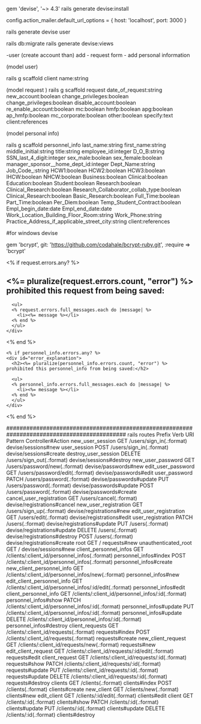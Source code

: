   
gem 'devise', '~> 4.3'
rails generate devise:install

config.action_mailer.default_url_options = { host: 'localhost', port: 3000 }



rails generate devise user

rails db:migrate
rails generate devise:views

  
 -user (create account than) add
	- request form
	- add personal information

 (model user)

rails g scaffold client name:string
 

 (model request )
rails g scaffold request date_of_request:string new_account:boolean change_privileges:boolean change_privileges:boolean disable_account:boolean re_enable_account:boolean mc:boolean   hmfp:boolean apg:boolean ap_hmfp:boolean mc_corporate:boolean other:boolean specify:text client:references

(model personal info)

rails g scaffold personnel_info last_name:string first_name:string middle_initial:string title:string employee_id:integer D_O_B:string SSN_last_4_digit:integer sex_male:boolean sex_female:boolean manager_sponsor__home_dept_id:integer Dept_Name:string Job_Code_:string HCW1:boolean HCW2:boolean HCW3:boolean IHCW:boolean NHCW:boolean  Business:boolean Clinical:boolean Education:boolean Student:boolean Research:boolean Clinical_Research:boolean Research_Collaborator_collab_type:boolean Clinical_Research:boolean Basic_Research:boolean Full_Time:boolean Part_Time:boolean Per_Diem:boolean Temp_Student_Contract:boolean Empl_begin_date:date Empl_end_date:date Work_Location_Building_Floor_Room:string Work_Phone:string Practice_Address_if_applicable_street_city:string client:references
  
    
  
  #for windows devise


 gem 'bcrypt', git: 'https://github.com/codahale/bcrypt-ruby.git', :require => 'bcrypt'





  <% if request.errors.any? %>
    <div id="error_explanation">
      <h2><%= pluralize(request.errors.count, "error") %> prohibited this request from being saved:</h2>

      <ul>
      <% request.errors.full_messages.each do |message| %>
        <li><%= message %></li>
      <% end %>
      </ul>
    </div>
  <% end %>


    <% if personnel_info.errors.any? %>
    <div id="error_explanation">
      <h2><%= pluralize(personnel_info.errors.count, "error") %> prohibited this personnel_info from being saved:</h2>

      <ul>
      <% personnel_info.errors.full_messages.each do |message| %>
        <li><%= message %></li>
      <% end %>
      </ul>
    </div>
  <% end %>

  ############################################################################################
 rails routes
                    Prefix Verb   URI Pattern                                            Controller#Action
          new_user_session GET    /users/sign_in(.:format)                               devise/sessions#new
              user_session POST   /users/sign_in(.:format)                               devise/sessions#create
      destroy_user_session DELETE /users/sign_out(.:format)                              devise/sessions#destroy
         new_user_password GET    /users/password/new(.:format)                          devise/passwords#new
        edit_user_password GET    /users/password/edit(.:format)                         devise/passwords#edit
             user_password PATCH  /users/password(.:format)                              devise/passwords#update
                           PUT    /users/password(.:format)                              devise/passwords#update
                           POST   /users/password(.:format)                              devise/passwords#create
  cancel_user_registration GET    /users/cancel(.:format)                                devise/registrations#cancel
     new_user_registration GET    /users/sign_up(.:format)                               devise/registrations#new
    edit_user_registration GET    /users/edit(.:format)                                  devise/registrations#edit
         user_registration PATCH  /users(.:format)                                       devise/registrations#update
                           PUT    /users(.:format)                                       devise/registrations#update
                           DELETE /users(.:format)                                       devise/registrations#destroy
                           POST   /users(.:format)                                       devise/registrations#create
                      root GET    /                                                      requests#new
      unauthenticated_root GET    /                                                      devise/sessions#new
    client_personnel_infos GET    /clients/:client_id/personnel_infos(.:format)          personnel_infos#index
                           POST   /clients/:client_id/personnel_infos(.:format)          personnel_infos#create
 new_client_personnel_info GET    /clients/:client_id/personnel_infos/new(.:format)      personnel_infos#new
edit_client_personnel_info GET    /clients/:client_id/personnel_infos/:id/edit(.:format) personnel_infos#edit
     client_personnel_info GET    /clients/:client_id/personnel_infos/:id(.:format)      personnel_infos#show
                           PATCH  /clients/:client_id/personnel_infos/:id(.:format)      personnel_infos#update
                           PUT    /clients/:client_id/personnel_infos/:id(.:format)      personnel_infos#update
                           DELETE /clients/:client_id/personnel_infos/:id(.:format)      personnel_infos#destroy
           client_requests GET    /clients/:client_id/requests(.:format)                 requests#index
                           POST   /clients/:client_id/requests(.:format)                 requests#create
        new_client_request GET    /clients/:client_id/requests/new(.:format)             requests#new
       edit_client_request GET    /clients/:client_id/requests/:id/edit(.:format)        requests#edit
            client_request GET    /clients/:client_id/requests/:id(.:format)             requests#show
                           PATCH  /clients/:client_id/requests/:id(.:format)             requests#update
                           PUT    /clients/:client_id/requests/:id(.:format)             requests#update
                           DELETE /clients/:client_id/requests/:id(.:format)             requests#destroy
                   clients GET    /clients(.:format)                                     clients#index
                           POST   /clients(.:format)                                     clients#create
                new_client GET    /clients/new(.:format)                                 clients#new
               edit_client GET    /clients/:id/edit(.:format)                            clients#edit
                    client GET    /clients/:id(.:format)                                 clients#show
                           PATCH  /clients/:id(.:format)                                 clients#update
                           PUT    /clients/:id(.:format)                                 clients#update
                           DELETE /clients/:id(.:format)                                 clients#destroy


  